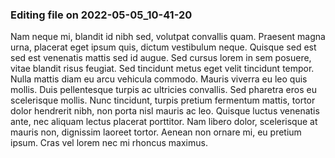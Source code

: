 

### Editing file on 2022-05-05_10-41-20

Nam neque mi, blandit id nibh sed, volutpat convallis quam. Praesent magna urna, placerat eget ipsum quis, dictum vestibulum neque. Quisque sed est sed est venenatis mattis sed id augue. Sed cursus lorem in sem posuere, vitae blandit risus feugiat. Sed tincidunt metus eget velit tincidunt tempor. Nulla mattis diam eu arcu vehicula commodo. Mauris viverra eu leo quis mollis. Duis pellentesque turpis ac ultricies convallis. Sed pharetra eros eu scelerisque mollis. Nunc tincidunt, turpis pretium fermentum mattis, tortor dolor hendrerit nibh, non porta nisl mauris ac leo. Quisque luctus venenatis ante, nec aliquam lectus placerat porttitor. Nam libero dolor, scelerisque at mauris non, dignissim laoreet tortor. Aenean non ornare mi, eu pretium ipsum. Cras vel lorem nec mi rhoncus maximus.


